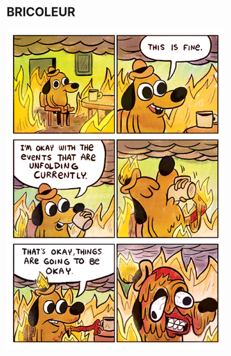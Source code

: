 # BRICOLEUR

![We have everything under control](https://github.com/NTNU-TDT4295/BRICOLEUR/raw/master/thisisfine_full.jpg "Everything is fine")

